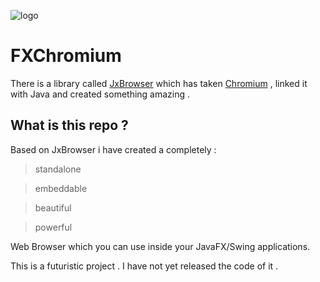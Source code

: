 ![logo](https://user-images.githubusercontent.com/20374208/58694380-85d4dc00-839b-11e9-8e58-a4f9f58d904e.jpg)


# FXChromium 
There is a library called [JxBrowser](https://jxbrowser-support.teamdev.com/) which has taken [Chromium](https://en.wikipedia.org/wiki/Chromium_(web_browser)) , linked it with Java and created something amazing .

## What is this repo ?

Based on JxBrowser i have created a completely :

> standalone

> embeddable

> beautiful

> powerful

Web Browser which you can use inside your JavaFX/Swing applications.


This is a futuristic project . I have not yet released the code of it .
